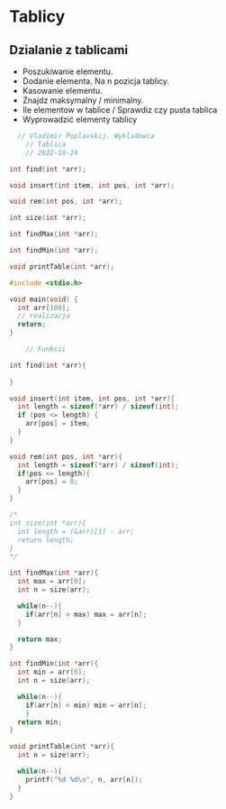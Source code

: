 # Tablicy
## Dzialanie z tablicami
- Poszukiwanie elementu.
- Dodanie elementa. Na n pozicja tablicy.
- Kasowanie elementu.
- Znajdz maksymalny / minimalny.
- Ile elementow w tablice / Sprawdiz czy pusta tablica
- Wyprowadzić elementy tablicy
```C
  // Vladimir Poplavskij. Wykladowca
    // Tablica
    // 2022-10-24

int find(int *arr);

void insert(int item, int pos, int *arr);

void rem(int pos, int *arr);

int size(int *arr);

int findMax(int *arr);

int findMin(int *arr);

void printTable(int *arr);

#include <stdio.h>

void main(void) {
  int arr[100];
  // realizacja
  return;
}

    // Funkcii

int find(int *arr){
  
}

void insert(int item, int pos, int *arr){
  int length = sizeof(*arr) / sizeof(int);
  if (pos <= length) {
    arr[pos] = item;
  }
}

void rem(int pos, int *arr){
  int length = sizeof(*arr) / sizeof(int);
  if(pos <= length){
    arr[pos] = 0;
  }
}

/*
int size(int *arr){
  int length = (&arr)[1] - arr;
  return length;
}
*/

int findMax(int *arr){
  int max = arr[0];
  int n = size(arr);

  while(n--){
    if(arr[n] > max) max = arr[n];
  }

  return max;
}

int findMin(int *arr){
  int min = arr[0];
  int n = size(arr);

  while(n--){
    if(arr[n] < min) min = arr[n];
    }
  return min;
}

void printTable(int *arr){
  int n = size(arr);

  while(n--){
    printf("%d %d\n", n, arr[n]);
  }
}
```
